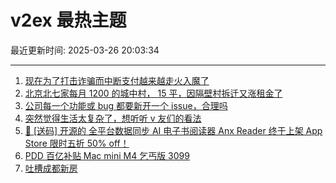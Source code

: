 # v2ex 最热主题

最近更新时间: 2025-03-26 20:03:34

--- 
1. [现在为了打击诈骗而中断支付越来越走火入魔了](https://www.v2ex.com/t/1121075) 
2. [北京北七家每月 1200 的城中村， 15 平，因隔壁村拆迁又涨租金了](https://www.v2ex.com/t/1121079) 
3. [公司每一个功能或 bug 都要新开一个 issue，合理吗](https://www.v2ex.com/t/1121115) 
4. [突然觉得生活太复杂了，想听听 v 友们的看法](https://www.v2ex.com/t/1121122) 
5. [🎁 [送码] 开源的 全平台数据同步 AI 电子书阅读器 Anx Reader 终于上架 App Store 限时五折 50% off！](https://www.v2ex.com/t/1121077) 
6. [PDD 百亿补贴 Mac mini M4 乞丐版 3099](https://www.v2ex.com/t/1121085) 
7. [吐槽成都新房](https://www.v2ex.com/t/1121100) 

